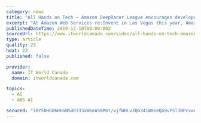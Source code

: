 ```yaml
---
category: news
title: "All Hands on Tech – Amazon DeepRacer League encourages developers to train self-driving cars"
excerpt: "At Amazon Web Services re:Invent in Las Vegas this year, Amazon launched an autonomous model car racing league and hosted the first race. Meant as a way to engage developers to train reinforcement learning models, Amazon says it will host more races at its ..."
publishedDateTime: 2019-12-10T00:00:00Z
sourceUrl: https://www.itworldcanada.com/video/all-hands-on-tech-amazon-deepracer-league-encourages-developers-to-train-self-driving-cars
type: article
quality: 23
heat: 23
published: false

provider:
  name: IT World Canada
  domain: itworldcanada.com

topics:
  - AI
  - AWS AI

secured: "iBY5NHGO6HHaNS4R333xW6eA58M6t/xjfWHLvJQG341WXeeQG9vPSl3NPcvwenUU16wWGOsoZERlK9y9olmKhNU7f+SDk6n4nQOgYythrciFe2DnU4BD+C4rjtNLCf0m5XhbWztogg6f1O9Djq1Nnf7Ze2gUiPhsBgyiQJZvNRR0F2XYa6MIWb2mVjTj5dqPdt0GEfWD3t9c//Kb43gPydo9ktl8Ndp5ZEphL8AqGWN+Xp4FQ5XIft3IBTuRDNeKUv6wwqowcVEqQrSXohOBgA==;X5pcoUhAXw6uPkT2f+H+zQ=="
---
```


